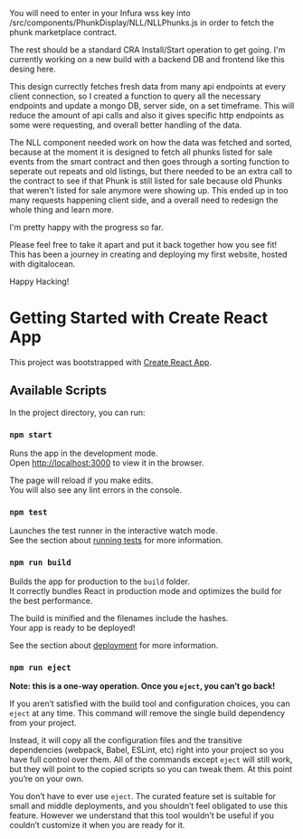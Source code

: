 You will need to enter in your Infura wss key into /src/components/PhunkDisplay/NLL/NLLPhunks.js in order to fetch the phunk marketplace contract.

The rest should be a standard CRA Install/Start operation to get going.
I'm currently working on a new build with a backend DB and frontend like this desing here.

This design currectly fetches fresh data from many api endpoints at every client connection, so I created a function to query all the necessary endpoints and update a mongo DB, server side, on a set timeframe. This will reduce the amount of api calls and also it gives specific http endpoints as some were requesting, and overall better handling of the data.

The NLL component needed work on how the data was fetched and sorted, because at the moment it is designed to fetch all phunks listed for sale events from the smart contract and then goes through a sorting function to seperate out repeats and old listings, but there needed to be an extra call to the contract to see if that Phunk is still listed for sale because old Phunks that weren't listed for sale anymore were showing up. This ended up in too many requests happening client side, and a overall need to redesign the whole thing and learn more.

I'm pretty happy with the progress so far.

Please feel free to take it apart and put it back together how you see fit! This has been a journey in creating and deploying my first website, hosted with digitalocean.

Happy Hacking!




# Getting Started with Create React App

This project was bootstrapped with [Create React App](https://github.com/facebook/create-react-app).

## Available Scripts

In the project directory, you can run:

### `npm start`

Runs the app in the development mode.\
Open [http://localhost:3000](http://localhost:3000) to view it in the browser.

The page will reload if you make edits.\
You will also see any lint errors in the console.

### `npm test`

Launches the test runner in the interactive watch mode.\
See the section about [running tests](https://facebook.github.io/create-react-app/docs/running-tests) for more information.

### `npm run build`

Builds the app for production to the `build` folder.\
It correctly bundles React in production mode and optimizes the build for the best performance.

The build is minified and the filenames include the hashes.\
Your app is ready to be deployed!

See the section about [deployment](https://facebook.github.io/create-react-app/docs/deployment) for more information.

### `npm run eject`

**Note: this is a one-way operation. Once you `eject`, you can’t go back!**

If you aren’t satisfied with the build tool and configuration choices, you can `eject` at any time. This command will remove the single build dependency from your project.

Instead, it will copy all the configuration files and the transitive dependencies (webpack, Babel, ESLint, etc) right into your project so you have full control over them. All of the commands except `eject` will still work, but they will point to the copied scripts so you can tweak them. At this point you’re on your own.

You don’t have to ever use `eject`. The curated feature set is suitable for small and middle deployments, and you shouldn’t feel obligated to use this feature. However we understand that this tool wouldn’t be useful if you couldn’t customize it when you are ready for it.
